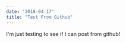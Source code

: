 ```yaml
---
date: "2018-04-17"
title: "Test From Github"
---
```


I'm just testing to see if I can post from github!
